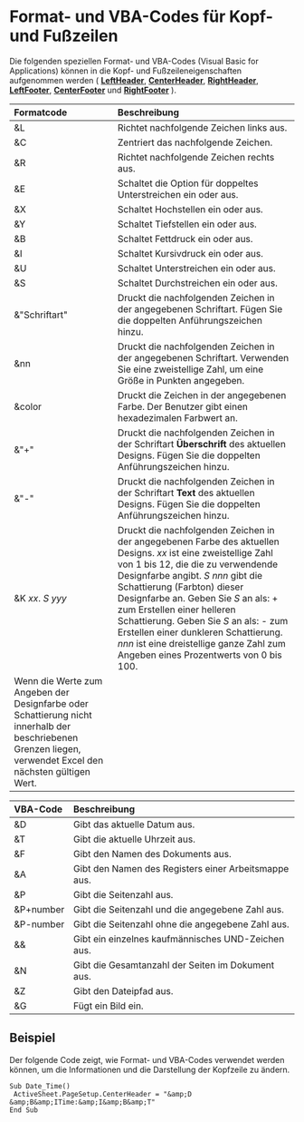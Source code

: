 
# Format- und VBA-Codes für Kopf- und Fußzeilen

Die folgenden speziellen Format- und VBA-Codes (Visual Basic for Applications) können in die Kopf- und Fußzeileneigenschaften aufgenommen werden ( **[LeftHeader](445461f8-e804-2070-e484-88337aca3407.md)**, **[CenterHeader](e8f9ab4e-4f25-0378-0959-97a8cfefc7b6.md)**, **[RightHeader](97e1780d-d511-d433-0e31-501381e6318d.md)**, **[LeftFooter](ec88bfe1-039e-7d8d-43c3-d8b1771f7f36.md)**, **[CenterFooter](b8fc6bc5-9cf3-3b47-5d9f-9ade28c2d775.md)** und **[RightFooter](457fb633-d748-bfc4-9188-87b0a46209dc.md)** ).



|**Formatcode**|**Beschreibung**|
|:-----|:-----|
|&amp;L|Richtet nachfolgende Zeichen links aus.|
|&amp;C|Zentriert das nachfolgende Zeichen.|
|&amp;R|Richtet nachfolgende Zeichen rechts aus.|
|&amp;E|Schaltet die Option für doppeltes Unterstreichen ein oder aus.|
|&amp;X|Schaltet Hochstellen ein oder aus.|
|&amp;Y|Schaltet Tiefstellen ein oder aus.|
|&amp;B|Schaltet Fettdruck ein oder aus.|
|&amp;I|Schaltet Kursivdruck ein oder aus.|
|&amp;U|Schaltet Unterstreichen ein oder aus.|
|&amp;S|Schaltet Durchstreichen ein oder aus.|
|&amp;"Schriftart"|Druckt die nachfolgenden Zeichen in der angegebenen Schriftart. Fügen Sie die doppelten Anführungszeichen hinzu.|
|&amp;nn|Druckt die nachfolgenden Zeichen in der angegebenen Schriftart. Verwenden Sie eine zweistellige Zahl, um eine Größe in Punkten angegeben.|
|&amp;color|Druckt die Zeichen in der angegebenen Farbe. Der Benutzer gibt einen hexadezimalen Farbwert an.|
|&amp;"+"|Druckt die nachfolgenden Zeichen in der Schriftart  **Überschrift** des aktuellen Designs. Fügen Sie die doppelten Anführungszeichen hinzu.|
|&amp;"-"|Druckt die nachfolgenden Zeichen in der Schriftart  **Text** des aktuellen Designs. Fügen Sie die doppelten Anführungszeichen hinzu.|
|&amp;K _xx_. _S_ _yyy_|Druckt die nachfolgenden Zeichen in der angegebenen Farbe des aktuellen Designs.  _xx_ ist eine zweistellige Zahl von 1 bis 12, die die zu verwendende Designfarbe angibt. _S_ _nnn_ gibt die Schattierung (Farbton) dieser Designfarbe an. Geben Sie _S_ an als: + zum Erstellen einer helleren Schattierung. Geben Sie _S_ an als: - zum Erstellen einer dunkleren Schattierung. _nnn_ ist eine dreistellige ganze Zahl zum Angeben eines Prozentwerts von 0 bis 100.
Wenn die Werte zum Angeben der Designfarbe oder Schattierung nicht innerhalb der beschriebenen Grenzen liegen, verwendet Excel den nächsten gültigen Wert.|


|**VBA-Code**|**Beschreibung**|
|:-----|:-----|
|&amp;D|Gibt das aktuelle Datum aus.|
|&amp;T|Gibt die aktuelle Uhrzeit aus.|
|&amp;F|Gibt den Namen des Dokuments aus.|
|&amp;A|Gibt den Namen des Registers einer Arbeitsmappe aus.|
|&amp;P|Gibt die Seitenzahl aus.|
|&amp;P+number|Gibt die Seitenzahl und die angegebene Zahl aus.|
|&amp;P-number|Gibt die Seitenzahl ohne die angegebene Zahl aus.|
|&amp;&amp;|Gibt ein einzelnes kaufmännisches UND-Zeichen aus.|
|&amp;N|Gibt die Gesamtanzahl der Seiten im Dokument aus.|
|&amp;Z|Gibt den Dateipfad aus.|
|&amp;G|Fügt ein Bild ein.|

## Beispiel

Der folgende Code zeigt, wie Format- und VBA-Codes verwendet werden können, um die Informationen und die Darstellung der Kopfzeile zu ändern.


```
Sub Date_Time() 
 ActiveSheet.PageSetup.CenterHeader = "&amp;D &amp;B&amp;ITime:&amp;I&amp;B&amp;T" 
End Sub
```

